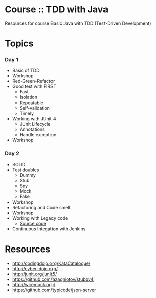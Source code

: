 # Course :: TDD with Java
Resources for course Basic Java with TDD (Test-Driven Development)

# Topics 


### Day 1
* Basic of TDD
* Workshop
* Red-Green-Refactor
* Good test with FIRST
  * Fast
  * Isolation
  * Repeatable
  * Self-validation
  * Timely
* Working with JUnit 4
  * JUnit Lifecycle
  * Annotations
  * Handle exception
* Workshop

### Day 2
* SOLID
* Test doubles
  * Dummy
  * Stub
  * Spy
  * Mock
  * Fake
* Workshop
* Refactoring and Code smell
* Workshop
* Working with Legacy code
  * [Source code](https://github.com/up1/workshop_java_legacy)
* Continuous Integation with Jenkins

# Resources

* http://codingdojo.org/KataCatalogue/
* http://cyber-dojo.org/
* http://junit.org/junit5/
* https://github.com/azagniotov/stubby4j
* http://wiremock.org/
* https://github.com/typicode/json-server
